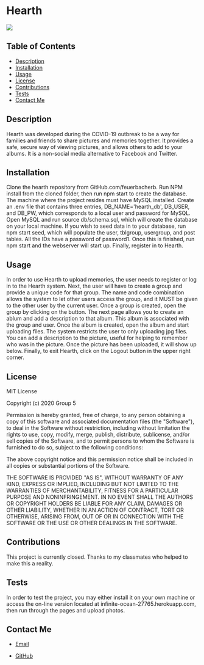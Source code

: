 
# Hearth

![](https://img.shields.io/static/v1?label=license&message=MIT&color=green)
  

## Table of Contents
* [Description](#description)
* [Installation](#installation)
* [Usage](#usage)
* [License](#license)
* [Contributions](#contributions)
* [Tests](#tests)
* [Contact Me](#contact-me)

## Description
Hearth was developed during the COVID-19 outbreak to be a way for families and friends to share pictures and memories together.  It provides a safe, secure way of viewing pictures, and allows others to add to your albums.  It is a non-social media alternative to Facebook and Twitter.

## Installation
Clone the hearth repository from GitHub.com/feuerbacherb.  Run NPM install from the cloned folder, then run npm start to create the database.  The machine where the project resides must have MySQL installed.  Create an .env file that contains three entries, DB_NAME='hearth_db', DB_USER, and DB_PW, which corresponds to a local user and password for MySQL.  Open MySQL and run source db/schema.sql, which will create the database on your local machine.  If you wish to seed data in to your database, run npm start seed, which will populate the user, tblgroup, usergroup, and post tables.  All the IDs have a password of password1.  Once this is finished, run npm start and the webserver will start up.  Finally, register in to Hearth.

## Usage
In order to use Hearth to upload memories, the user needs to register or log in to the Hearth system.  Next, the user will have to create a group and provide a unique code for that group.  The name and code combination allows the system to let other users access the group, and it MUST be given to the other user by the current user.  Once a group is created, open the group by clicking on the button.  The next page allows you to create an ablum and add a description to that album.  This album is associated with the group and user.  Once the album is created, open the album and start uploading files.  The system restricts the user to only uploading jpg files.  You can add a description to the picture, useful for helping to remember who was in the picture.  Once the picture has been uploaded, it will show up below.  Finally, to exit Hearth, click on the Logout button in the upper right corner.

## License
MIT License

Copyright (c) 2020 Group 5

Permission is hereby granted, free of charge, to any person obtaining a copy
of this software and associated documentation files (the "Software"), to deal
in the Software without restriction, including without limitation the rights
to use, copy, modify, merge, publish, distribute, sublicense, and/or sell
copies of the Software, and to permit persons to whom the Software is
furnished to do so, subject to the following conditions:

The above copyright notice and this permission notice shall be included in all
copies or substantial portions of the Software.

THE SOFTWARE IS PROVIDED "AS IS", WITHOUT WARRANTY OF ANY KIND, EXPRESS OR
IMPLIED, INCLUDING BUT NOT LIMITED TO THE WARRANTIES OF MERCHANTABILITY,
FITNESS FOR A PARTICULAR PURPOSE AND NONINFRINGEMENT. IN NO EVENT SHALL THE
AUTHORS OR COPYRIGHT HOLDERS BE LIABLE FOR ANY CLAIM, DAMAGES OR OTHER
LIABILITY, WHETHER IN AN ACTION OF CONTRACT, TORT OR OTHERWISE, ARISING FROM,
OUT OF OR IN CONNECTION WITH THE SOFTWARE OR THE USE OR OTHER DEALINGS IN THE
SOFTWARE.

## Contributions
This project is currently closed.  Thanks to my classmates who helped to make this a reality.

## Tests
In order to test the project, you may either install it on your own machine or access the on-line version located at infinite-ocean-27765.herokuapp.com, then run through the pages and upload photos.

## Contact Me
* [Email](mailto:feuerbacherb@gmail.com)

* [GitHub](https://www.github.com/feuerbacherb)
